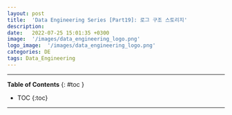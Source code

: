 ```yaml
---
layout: post
title:  'Data Engineering Series [Part19]: 로그 구조 스토리지'
description: 
date:   2022-07-25 15:01:35 +0300
image:  '/images/data_engineering_logo.png'
logo_image:  '/images/data_engineering_logo.png'
categories: DE
tags: Data_Engineering
---
```

---

**Table of Contents**
{: #toc }
*  TOC
{:toc}

---
